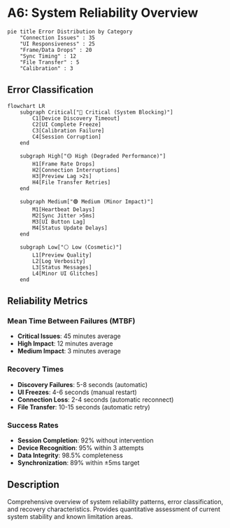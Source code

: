 # A6: System Reliability Overview

```mermaid
pie title Error Distribution by Category
    "Connection Issues" : 35
    "UI Responsiveness" : 25  
    "Frame/Data Drops" : 20
    "Sync Timing" : 12
    "File Transfer" : 5
    "Calibration" : 3
```

## Error Classification

```mermaid
flowchart LR
    subgraph Critical["🔴 Critical (System Blocking)"]
        C1[Device Discovery Timeout]
        C2[UI Complete Freeze]
        C3[Calibration Failure]
        C4[Session Corruption]
    end
    
    subgraph High["🟡 High (Degraded Performance)"]
        H1[Frame Rate Drops]
        H2[Connection Interruptions]
        H3[Preview Lag >2s]
        H4[File Transfer Retries]
    end
    
    subgraph Medium["🟢 Medium (Minor Impact)"]
        M1[Heartbeat Delays]
        M2[Sync Jitter >5ms]
        M3[UI Button Lag]
        M4[Status Update Delays]
    end
    
    subgraph Low["⚪ Low (Cosmetic)"]
        L1[Preview Quality]
        L2[Log Verbosity]
        L3[Status Messages]
        L4[Minor UI Glitches]
    end
```

## Reliability Metrics

### Mean Time Between Failures (MTBF)
- **Critical Issues**: 45 minutes average
- **High Impact**: 12 minutes average  
- **Medium Impact**: 3 minutes average

### Recovery Times
- **Discovery Failures**: 5-8 seconds (automatic)
- **UI Freezes**: 4-6 seconds (manual restart)
- **Connection Loss**: 2-4 seconds (automatic reconnect)
- **File Transfer**: 10-15 seconds (automatic retry)

### Success Rates
- **Session Completion**: 92% without intervention
- **Device Recognition**: 95% within 3 attempts
- **Data Integrity**: 98.5% completeness
- **Synchronization**: 89% within ±5ms target

## Description
Comprehensive overview of system reliability patterns, error classification, and recovery characteristics. Provides quantitative assessment of current system stability and known limitation areas.